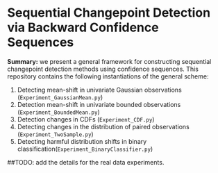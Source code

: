# Sequential Changepoint Detection via Backward Confidence Sequences 

**Summary:** we present a general framework for constructing sequential changepoint detection methods using confidence sequences. This repository contains the following instantiations of the general scheme: 
1. Detecting mean-shift in univariate Gaussian observations (`Experiment_GaussianMean.py`) 
2. Detection mean-shift in univariate bounded observations  (`Experiment_BoundedMean.py`)
3. Detection changes in CDFs (`Experiment_CDF.py`)
4. Detecting changes in the distribution of paired observations (`Experiment_TwoSample.py`)
5. Detecting harmful distribution shifts in binary classification(`Experiment_BinaryClassifier.py`) 


##TODO: add the details for the real data experiments. 